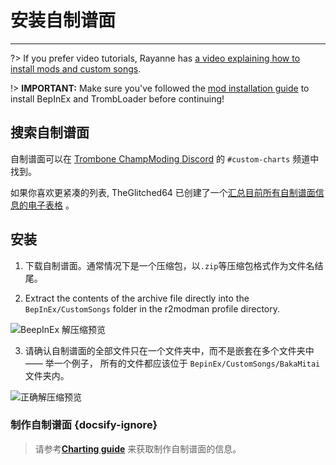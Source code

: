 # 安装自制谱面
---
?> If you prefer video tutorials, Rayanne has [a video explaining how to install mods and custom songs](https://youtu.be/6msFI8Sz1UQ).

!> **IMPORTANT:** Make sure you've followed the [mod installation guide](installing-r2modman) to install BepInEx and TrombLoader before continuing!

## 搜索自制谱面

自制谱面可以在 [Trombone ChampModing Discord](https://discord.gg/KVzKRsbetJ) 的 `#custom-charts` 频道中找到。

如果你喜欢更紧凑的列表, TheGlitched64 已创建了一个[汇总目前所有自制谱面信息的电子表格](https://docs.google.com/spreadsheets/d/1xpoUnHdSJFqOQEK_637-HCECYtJsgK91oY4dRuDMtik/edit?usp=sharing) 。

## 安装

1. 下载自制谱面。通常情况下是一个压缩包，以`.zip`等压缩包格式作为文件名结尾。

2. Extract the contents of the archive file directly into the `BepInEx/CustomSongs` folder in the r2modman profile directory.

![BeepInEx 解压缩预览](../docs/files/customsongextract.png)

3. 请确认自制谱面的全部文件只在一个文件夹中，而不是嵌套在多个文件夹中—— 举一个例子， 所有的文件都应该位于 `BepinEx/CustomSongs/BakaMitai`文件夹内。

![正确解压缩预览](../docs/files/customsongcorrect.png)

### 制作自制谱面 {docsify-ignore}

> 请参考[**Charting guide**](creating-charts) 来获取制作自制谱面的信息。